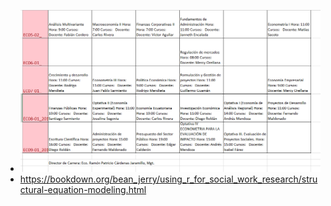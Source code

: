 - ![image.png](../assets/image_1643639019380_0.png)
- https://bookdown.org/bean_jerry/using_r_for_social_work_research/structural-equation-modeling.html